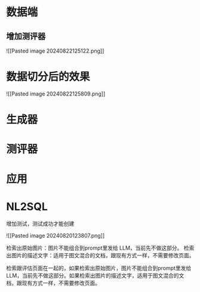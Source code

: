 
# 数据端

## 增加测评器

![[Pasted image 20240822125122.png]]



# 数据切分后的效果

![[Pasted image 20240822125809.png]]
# 生成器


# 测评器


# 应用







# NL2SQL 

增加测试，测试成功才能创建

![[Pasted image 20240820123807.png]]

检索出原始图片：图片不能组合到prompt里发给 LLM，当前先不做这部分。
检索出图片的描述文字：适用于图文混合的文档，跟现有方式一样，不需要修改页面。


检索跟评估页面在一起的，如果检索出原始图片，图片不能组合到prompt里发给 LLM，当前先不做这部分。如果检索出图片的描述文字，适用于图文混合的文档，跟现有方式一样，不需要修改页面。